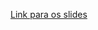<a href="https://www.canva.com/design/DAGQL63RryY/YBwtQed6EgKFRIORu9Tlbg/view">Link para os slides</a>
